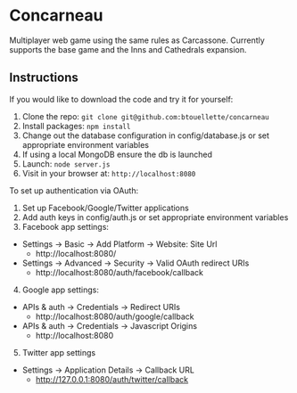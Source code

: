# Concarneau

Multiplayer web game using the same rules as Carcassone. Currently supports the base game and the Inns and Cathedrals expansion.

## Instructions

If you would like to download the code and try it for yourself:

1. Clone the repo: `git clone git@github.com:btouellette/concarneau`
2. Install packages: `npm install`
3. Change out the database configuration in config/database.js or set appropriate environment variables
4. If using a local MongoDB ensure the db is launched
5. Launch: `node server.js`
6. Visit in your browser at: `http://localhost:8080`

To set up authentication via OAuth:

1. Set up Facebook/Google/Twitter applications 
2. Add auth keys in config/auth.js or set appropriate environment variables
3. Facebook app settings:
 * Settings -> Basic -> Add Platform -> Website: Site Url
    * http://localhost:8080/
 * Settings -> Advanced -> Security -> Valid OAuth redirect URIs
    * http://localhost:8080/auth/facebook/callback
4. Google app settings:
 * APIs & auth -> Credentials -> Redirect URIs
    * http://localhost:8080/auth/google/callback 
 * APIs & auth -> Credentials -> Javascript Origins
    * http://localhost:8080
5. Twitter app settings
 * Settings -> Application Details -> Callback URL
    * http://127.0.0.1:8080/auth/twitter/callback